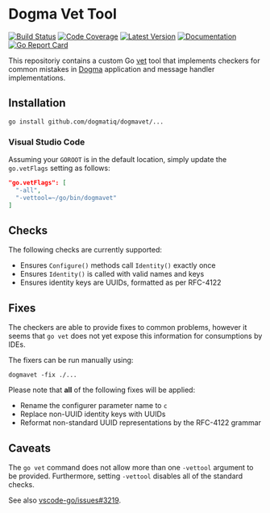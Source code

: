 # Dogma Vet Tool

[![Build Status](https://github.com/dogmatiq/dogmavet/workflows/CI/badge.svg)](https://github.com/dogmatiq/dogmavet/actions?workflow=CI)
[![Code Coverage](https://img.shields.io/codecov/c/github/dogmatiq/dogmavet/main.svg)](https://codecov.io/github/dogmatiq/dogmavet)
[![Latest Version](https://img.shields.io/github/tag/dogmatiq/dogmavet.svg?label=semver)](https://semver.org)
[![Documentation](https://img.shields.io/badge/go.dev-reference-007d9c)](https://pkg.go.dev/github.com/dogmatiq/dogmavet)
[![Go Report Card](https://goreportcard.com/badge/github.com/dogmatiq/dogmavet)](https://goreportcard.com/report/github.com/dogmatiq/dogmavet)

This repositoriy contains a custom Go [vet](https://golang.org/cmd/vet/) tool
that implements checkers for common mistakes in
[Dogma](https://github.com/dogmatiq/dogma) application and message handler
implementations.

## Installation

    go install github.com/dogmatiq/dogmavet/...

### Visual Studio Code

Assuming your `GOROOT` is in the default location, simply update the
`go.vetFlags` setting as follows:

```json
"go.vetFlags": [
  "-all",
  "-vettool=~/go/bin/dogmavet"
]
```

## Checks

The following checks are currently supported:

- Ensures `Configure()` methods call `Identity()` exactly once
- Ensures `Identity()` is called with valid names and keys
- Ensures identity keys are UUIDs, formatted as per RFC-4122

## Fixes

The checkers are able to provide fixes to common problems, however it seems that
`go vet` does not yet expose this information for consumptions by IDEs.

The fixers can be run manually using:

```
dogmavet -fix ./...
```

Please note that **all** of the following fixes will be applied:

- Rename the configurer parameter name to `c`
- Replace non-UUID identity keys with UUIDs
- Reformat non-standard UUID representations by the RFC-4122 grammar

## Caveats

The `go vet` command does not allow more than one `-vettool` argument to be
provided. Furthermore, setting `-vettool` disables all of the standard checks.

See also [vscode-go/issues#3219](https://github.com/microsoft/vscode-go/issues/3219).

